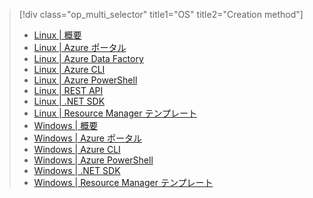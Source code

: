 > [!div class="op_multi_selector" title1="OS" title2="Creation method"]
> * [Linux | 概要](../articles/hdinsight/hdinsight-hadoop-provision-linux-clusters.md)
> * [Linux | Azure ポータル](../articles/hdinsight/hdinsight-hadoop-create-linux-clusters-portal.md)
> * [Linux | Azure Data Factory](../articles/hdinsight/hdinsight-hadoop-create-linux-clusters-adf.md)
> * [Linux | Azure CLI](../articles/hdinsight/hdinsight-hadoop-create-linux-clusters-azure-cli.md)
> * [Linux | Azure PowerShell](../articles/hdinsight/hdinsight-hadoop-create-linux-clusters-azure-powershell.md)
> * [Linux | REST API](../articles/hdinsight/hdinsight-hadoop-create-linux-clusters-curl-rest.md)
> * [Linux | .NET SDK](../articles/hdinsight/hdinsight-hadoop-create-linux-clusters-dotnet-sdk.md)
> * [Linux | Resource Manager テンプレート](../articles/hdinsight/hdinsight-hadoop-create-linux-clusters-arm-templates.md)
> * [Windows | 概要](../articles/hdinsight/hdinsight-provision-clusters.md)
> * [Windows | Azure ポータル](../articles/hdinsight/hdinsight-hadoop-create-windows-clusters-portal.md)
> * [Windows | Azure CLI](../articles/hdinsight/hdinsight-hadoop-create-windows-clusters-cli.md)
> * [Windows | Azure PowerShell](../articles/hdinsight/hdinsight-hadoop-create-windows-clusters-powershell.md)
> * [Windows | .NET SDK](../articles/hdinsight/hdinsight-hadoop-create-windows-clusters-dotnet-sdk.md)
> * [Windows | Resource Manager テンプレート](../articles/hdinsight/hdinsight-hadoop-create-windows-clusters-arm-templates.md)
> 
> 

<!---HONumber=AcomDC_0907_2016-->